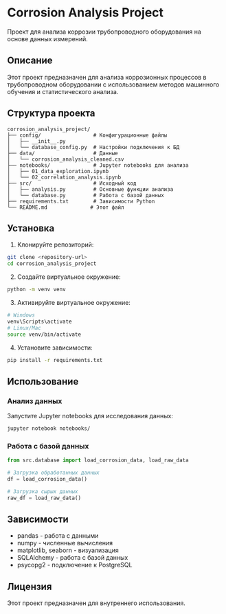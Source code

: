 # Corrosion Analysis Project

Проект для анализа коррозии трубопроводного оборудования на основе данных измерений.

## Описание

Этот проект предназначен для анализа коррозионных процессов в трубопроводном оборудовании с использованием методов машинного обучения и статистического анализа.

## Структура проекта

```
corrosion_analysis_project/
├── config/                 # Конфигурационные файлы
│   ├── __init__.py
│   └── database_config.py  # Настройки подключения к БД
├── data/                   # Данные
│   └── corrosion_analysis_cleaned.csv
├── notebooks/              # Jupyter notebooks для анализа
│   ├── 01_data_exploration.ipynb
│   └── 02_correlation_analysis.ipynb
├── src/                    # Исходный код
│   ├── analysis.py         # Основные функции анализа
│   └── database.py         # Работа с базой данных
├── requirements.txt        # Зависимости Python
└── README.md              # Этот файл
```

## Установка

1. Клонируйте репозиторий:
```bash
git clone <repository-url>
cd corrosion_analysis_project
```

2. Создайте виртуальное окружение:
```bash
python -m venv venv
```

3. Активируйте виртуальное окружение:
```bash
# Windows
venv\Scripts\activate
# Linux/Mac
source venv/bin/activate
```

4. Установите зависимости:
```bash
pip install -r requirements.txt
```

## Использование

### Анализ данных

Запустите Jupyter notebooks для исследования данных:

```bash
jupyter notebook notebooks/
```

### Работа с базой данных

```python
from src.database import load_corrosion_data, load_raw_data

# Загрузка обработанных данных
df = load_corrosion_data()

# Загрузка сырых данных
raw_df = load_raw_data()
```

## Зависимости

- pandas - работа с данными
- numpy - численные вычисления
- matplotlib, seaborn - визуализация
- SQLAlchemy - работа с базой данных
- psycopg2 - подключение к PostgreSQL

## Лицензия

Этот проект предназначен для внутреннего использования.
